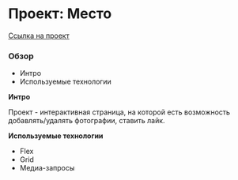# Проект: Место
[Ссылка на проект](https://andreyshahov.github.io/mesto-project-bootcamp/)
### Обзор
* Интро
* Используемые технологии


**Интро**

Проект - интерактивная страница, на которой есть возможность добавлять/удалять фотографии, ставить лайк.

**Используемые технологии**
* Flex
* Grid
* Медиа-запросы
